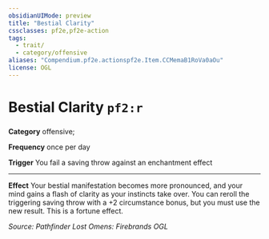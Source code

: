 ```yaml
---
obsidianUIMode: preview
title: "Bestial Clarity"
cssclasses: pf2e,pf2e-action
tags:
  - trait/
  - category/offensive
aliases: "Compendium.pf2e.actionspf2e.Item.CCMemaB1RoVa0aOu"
license: OGL
---
```

# Bestial Clarity `pf2:r`

### 

**Category** offensive; 




**Frequency** once per day

**Trigger** You fail a saving throw against an enchantment effect

* * *

**Effect** Your bestial manifestation becomes more pronounced, and your mind gains a flash of clarity as your instincts take over. You can reroll the triggering saving throw with a +2 circumstance bonus, but you must use the new result. This is a fortune effect.

*Source: Pathfinder Lost Omens: Firebrands*
*OGL*